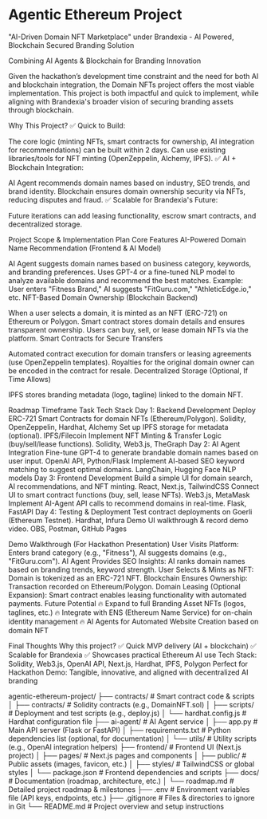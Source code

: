 # Agentic Ethereum Project

"AI-Driven Domain NFT Marketplace" under Brandexia - AI Powered, Blockchain Secured Branding Solution

Combining AI Agents & Blockchain for Branding Innovation

Given the hackathon’s development time constraint and the need for both AI and blockchain integration, the Domain NFTs project offers the most viable implementation. This project is both impactful and quick to implement, while aligning with Brandexia's broader vision of securing branding assets through blockchain.

Why This Project?
✅ Quick to Build:

The core logic (minting NFTs, smart contracts for ownership, AI integration for recommendations) can be built within 2 days.
Can use existing libraries/tools for NFT minting (OpenZeppelin, Alchemy, IPFS).
✅ AI + Blockchain Integration:

AI Agent recommends domain names based on industry, SEO trends, and brand identity.
Blockchain ensures domain ownership security via NFTs, reducing disputes and fraud.
✅ Scalable for Brandexia's Future:

Future iterations can add leasing functionality, escrow smart contracts, and decentralized storage.

Project Scope & Implementation Plan
Core Features
AI-Powered Domain Name Recommendation (Frontend & AI Model)

AI Agent suggests domain names based on business category, keywords, and branding preferences.
Uses GPT-4 or a fine-tuned NLP model to analyze available domains and recommend the best matches.
Example: User enters "Fitness Brand," AI suggests "FitGuru.com," "AthleticEdge.io," etc.
NFT-Based Domain Ownership (Blockchain Backend)

When a user selects a domain, it is minted as an NFT (ERC-721) on Ethereum or Polygon.
Smart contract stores domain details and ensures transparent ownership.
Users can buy, sell, or lease domain NFTs via the platform.
Smart Contracts for Secure Transfers

Automated contract execution for domain transfers or leasing agreements (use OpenZeppelin templates).
Royalties for the original domain owner can be encoded in the contract for resale.
Decentralized Storage (Optional, If Time Allows)

IPFS stores branding metadata (logo, tagline) linked to the domain NFT.


Roadmap
Timeframe	Task	Tech Stack
Day 1: Backend Development	Deploy ERC-721 Smart Contracts for domain NFTs (Ethereum/Polygon).	Solidity, OpenZeppelin, Hardhat, Alchemy
Set up IPFS storage for metadata (optional).	IPFS/Filecoin
Implement NFT Minting & Transfer Logic (buy/sell/lease functions).	Solidity, Web3.js, TheGraph
Day 2: AI Agent Integration	Fine-tune GPT-4 to generate brandable domain names based on user input.	OpenAI API, Python/Flask
Implement AI-based SEO keyword matching to suggest optimal domains.	LangChain, Hugging Face NLP models
Day 3: Frontend Development	Build a simple UI for domain search, AI recommendations, and NFT minting.	React, Next.js, TailwindCSS
Connect UI to smart contract functions (buy, sell, lease NFTs).	Web3.js, MetaMask
Implement AI-Agent API calls to recommend domains in real-time.	Flask, FastAPI
Day 4: Testing & Deployment	Test contract deployments on Goerli (Ethereum Testnet).	Hardhat, Infura
Demo UI walkthrough & record demo video.	OBS, Postman, GitHub Pages


Demo Walkthrough (For Hackathon Presentation)
User Visits Platform:
Enters brand category (e.g., "Fitness"), AI suggests domains (e.g., "FitGuru.com").
AI Agent Provides SEO Insights:
AI ranks domain names based on branding trends, keyword strength.
User Selects & Mints as NFT:
Domain is tokenized as an ERC-721 NFT.
Blockchain Ensures Ownership:
Transaction recorded on Ethereum/Polygon.
Domain Leasing (Optional Expansion):
Smart contract enables leasing functionality with automated payments.
Future Potential
🔥 Expand to full Branding Asset NFTs (logos, taglines, etc.)
🔥 Integrate with ENS (Ethereum Name Service) for on-chain identity management
🔥 AI Agents for Automated Website Creation based on domain NFT

Final Thoughts
Why this project?
✅ Quick MVP delivery (AI + blockchain) ✅ Scalable for Brandexia ✅ Showcases practical Ethereum AI use
Tech Stack: Solidity, Web3.js, OpenAI API, Next.js, Hardhat, IPFS, Polygon
Perfect for Hackathon Demo: Tangible, innovative, and aligned with decentralized AI branding


agentic-ethereum-project/
├── contracts/                # Smart contract code & scripts
│   ├── contracts/            # Solidity contracts (e.g., DomainNFT.sol)
│   ├── scripts/              # Deployment and test scripts (e.g., deploy.js)
│   └── hardhat.config.js     # Hardhat configuration file
├── ai-agent/                 # AI Agent service
│   ├── app.py                # Main API server (Flask or FastAPI)
│   ├── requirements.txt      # Python dependencies list (optional, for documentation)
│   └── utils/                # Utility scripts (e.g., OpenAI integration helpers)
├── frontend/                 # Frontend UI (Next.js project)
│   ├── pages/                # Next.js pages and components
│   ├── public/               # Public assets (images, favicon, etc.)
│   ├── styles/               # TailwindCSS or global styles
│   └── package.json          # Frontend dependencies and scripts
├── docs/                     # Documentation (roadmap, architecture, etc.)
│   └── roadmap.md            # Detailed project roadmap & milestones
├── .env                      # Environment variables file (API keys, endpoints, etc.)
├── .gitignore                # Files & directories to ignore in Git
└── README.md                 # Project overview and setup instructions
